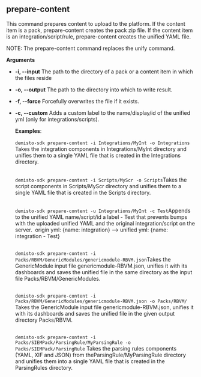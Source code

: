 ## prepare-content
This command prepares content to upload to the platform. If the content item is a pack, prepare-content creates the pack zip file. If the content item is an integration/script/rule, prepare-content creates the unified YAML file.

NOTE: The prepare-content command replaces the unify command.

**Arguments**
* **-i, --input**
  The path to the directory of a pack or a content item in which the files reside
* **-o, --output**
  The path to the directory into which to write result.
* **-f, --force**
  Forcefully overwrites the file if it exists.
* **-c, --custom**
  Adds a custom label to the name/display/id of the unified yml (only for integrations/scripts).

    **Examples**:
       <br/><br/>
    `​​demisto-sdk prepare-content -i Integrations/MyInt -o Integrations​​`
    Takes the integration components in ​Integrations/MyInt​ directory and unifies them to a single YAML file that is created
    in the ​Integrations​​ directory.
    <br/><br/>

    `demisto-sdk prepare-content -i Scripts/MyScr -o Scripts​​`
    Takes the script components in ​Scripts/MyScr​ directory and unifies them to a single YAML
    file that is created in the ​Scripts​​ directory.
    <br/><br/>

    `demisto-sdk prepare-content -u Integrations/MyInt -c Test​​`
    Appends to the unified YAML name/script/id a label ​- Test​ that prevents bumps
    with the uploaded unified YAML and the original integration/script on the server.
​    origin yml: {name: integration} --> unified yml: {name: integration - Test}
    <br/><br/>

   `demisto-sdk prepare-content -i Packs/RBVM/GenericModules/genericmodule-RBVM.json​​`
   Takes the GenericModule input file ​genericmodule-RBVM.json​​, unifies it with its dashboards
   and saves the unified file in the same directory as the input file ​Packs/RBVM/GenericModules​​.
   <br/><br/>

   `​​demisto-sdk prepare-content -i Packs/RBVM/GenericModules/genericmodule-RBVM.json -o Packs/RBVM/​​`
   Takes the GenericModule input file ​genericmodule-RBVM.json​​, unifies it with its dashboards and
   saves the unified file in the given output directory ​Packs/RBVM​​.
   <br/><br/>

   `demisto-sdk prepare-content -i Packs/SIEMPack/ParsingRule/MyParsingRule -o Packs/SIEMPack/ParsingRule`
    Takes the parsing rules components (YAML, XIF and JSON) from the ​​ParsingRule/MyParsingRule​​ directory
    and unifies them into a single YAML file that is created in the ​ParsingRules​​ directory.
